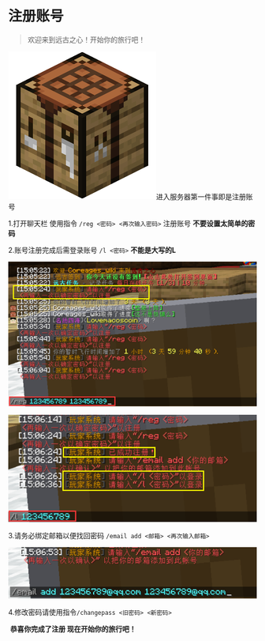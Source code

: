 # 注册账号

> 欢迎来到远古之心！开始你的旅行吧！

<img src="../Newplayer/image/Table.png" alt="Table" style="max-width:100%; height:auto;">进入服务器第一件事即是注册账号

1.打开聊天栏 使用指令 `/reg <密码> <再次输入密码>` 注册账号  **不要设置太简单的密码**

2.账号注册完成后需登录账号 `/l <密码>`   **不能是大写的L**

![reg](../Newplayer/image/注册.png)

![login](../Newplayer/image/登录.png)

3.请务必绑定邮箱以便找回密码 `/email add <邮箱> <再次输入邮箱>`

![emailadd](../Newplayer/image/添加邮箱.png)

4.修改密码请使用指令`/changepass <旧密码> <新密码>`



​										**恭喜你完成了注册 现在开始你的旅行吧！**

